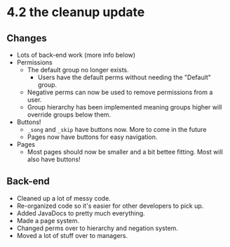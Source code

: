 # 4.2 the cleanup update
## Changes
  - Lots of back-end work (more info below)
  - Permissions
    - The default group no longer exists.
      - Users have the default perms without needing the "Default" group.
    - Negative perms can now be used to remove permissions from a user.
    - Group hierarchy has been implemented meaning groups higher will override groups below them.
  - Buttons!
    - `_song` and `_skip` have buttons now. More to come in the future
    - Pages now have buttons for easy navigation.
  - Pages
    - Most pages should now be smaller and a bit bettee fitting. Most will also have buttons!
## Back-end
  - Cleaned up a lot of messy code.
  - Re-organized code so it's easier for other developers to pick up.
  - Added JavaDocs to pretty much everything.
  - Made a page system.
  - Changed perms over to hierarchy and negation system.
  - Moved a lot of stuff over to managers.

